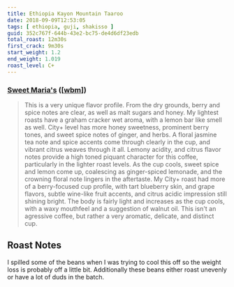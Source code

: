 ```yaml
---
title: Ethiopia Kayon Mountain Taaroo
date: 2018-09-09T12:53:05
tags: [ ethiopia, guji, shakisso ]
guid: 352c767f-644b-43e2-bc75-de4d6df23edb
total_roast: 12m30s
first_crack: 9m30s
start_weight: 1.2
end_weight: 1.019
roast_level: C+
---
```


### [Sweet Maria's][sm] ([[wbm][wbm]])

[sm]: https://www.sweetmarias.com/ethiopia-kayon-mountain-taaroo.html

[wbm]: https://web.archive.org/web/20180810133415/https://www.sweetmarias.com/ethiopia-kayon-mountain-taaroo.html

> This is a very unique flavor profile. From the dry grounds, berry and spice
> notes are clear, as well as malt sugars and honey. My lightest roasts have a
> graham cracker wet aroma, with a lemon bar like  smell as well. City+ level
> has more honey sweetness, prominent berry tones, and sweet spice notes of
> ginger, and herbs. A floral jasmine tea note and spice accents come through
> clearly in the cup, and vibrant citrus weaves through it all. Lemony acidity,
> and citrus flavor notes provide a high toned piquant character for this
> coffee, particularly in the lighter roast levels. As the cup cools, sweet
> spice and lemon come up, coalescing as ginger-spiced lemonade, and the
> crowning floral note lingers in the aftertaste. My City+ roast had more of a
> berry-focused cup profile, with tart blueberry skin, and grape flavors, subtle
> wine-like fruit accents, and citrus acidic impression still shining bright.
> The body is fairly light and increases as the cup cools, with a waxy mouthfeel
> and a suggestion of walnut oil. This isn't an agressive coffee, but rather a
> very aromatic, delicate, and distinct cup.

## Roast Notes

I spilled some of the beans when I was trying to cool this off so the weight
loss is probably off a little bit.  Additionally these beans either roast
unevenly or have a lot of duds in the batch.

